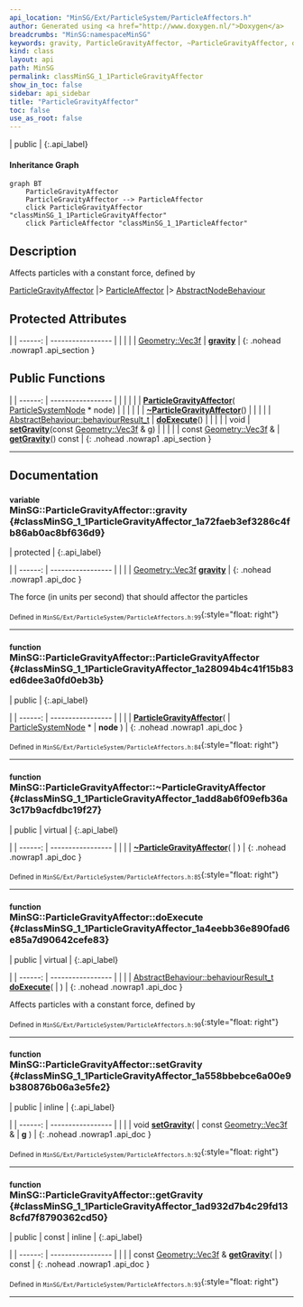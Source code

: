 ```yaml
---
api_location: "MinSG/Ext/ParticleSystem/ParticleAffectors.h"
author: Generated using <a href="http://www.doxygen.nl/">Doxygen</a>
breadcrumbs: "MinSG:namespaceMinSG"
keywords: gravity, ParticleGravityAffector, ~ParticleGravityAffector, doExecute, setGravity, getGravity
kind: class
layout: api
path: MinSG
permalink: classMinSG_1_1ParticleGravityAffector
show_in_toc: false
sidebar: api_sidebar
title: "ParticleGravityAffector"
toc: false
use_as_root: false
---
```


| public |
{:.api_label}

#### Inheritance Graph

```mermaid
graph BT
	ParticleGravityAffector
	ParticleGravityAffector --> ParticleAffector
	click ParticleGravityAffector "classMinSG_1_1ParticleGravityAffector"
	click ParticleAffector "classMinSG_1_1ParticleAffector"
```

## Description



Affects particles with a constant force, defined by <gravity>

 [ParticleGravityAffector](classMinSG_1_1ParticleGravityAffector) |> [ParticleAffector](classMinSG_1_1ParticleAffector) |> [AbstractNodeBehaviour](classMinSG_1_1AbstractNodeBehaviour) 



## Protected Attributes

|
| ------: | ----------------- |
|  | |
| [Geometry::Vec3f](namespaceGeometry#namespaceGeometry_1a5b269b6a82917f18e344231ecf8e6566) | **[gravity](#classMinSG_1_1ParticleGravityAffector_1a72faeb3ef3286c4fb86ab0ac8bf636d9)**  |
{: .nohead .nowrap1 .api_section }


## Public Functions

|
| ------: | ----------------- |
|  | |
|  | **[ParticleGravityAffector](#classMinSG_1_1ParticleGravityAffector_1a28094b4c41f15b83ed6dee3a0fd0eb3b)**( [ParticleSystemNode](classMinSG_1_1ParticleSystemNode) * node) |
|  | |
|  | **[~ParticleGravityAffector](#classMinSG_1_1ParticleGravityAffector_1add8ab6f09efb36a3c17b9acfdbc19f27)**() |
|  | |
| [AbstractBehaviour::behaviourResult_t](classMinSG_1_1Behavior#classMinSG_1_1Behavior_1afbd60a8df73dc581d2d00a1483f630ef) | **[doExecute](#classMinSG_1_1ParticleGravityAffector_1a4eebb36e890fad6e85a7d90642cefe83)**() |
|  | |
| void | **[setGravity](#classMinSG_1_1ParticleGravityAffector_1a558bbebce6a00e9b380876b06a3e5fe2)**(const [Geometry::Vec3f](namespaceGeometry#namespaceGeometry_1a5b269b6a82917f18e344231ecf8e6566) & g) |
|  | |
| const [Geometry::Vec3f](namespaceGeometry#namespaceGeometry_1a5b269b6a82917f18e344231ecf8e6566) & | **[getGravity](#classMinSG_1_1ParticleGravityAffector_1ad932d7b4c29fd138cfd7f8790362cd50)**() const |
{: .nohead .nowrap1 .api_section }


-------------------------------------------------------------------

## Documentation

### <small>variable</small><br/> MinSG::ParticleGravityAffector::gravity {#classMinSG_1_1ParticleGravityAffector_1a72faeb3ef3286c4fb86ab0ac8bf636d9}

| protected |
{:.api_label}

|
| ------: | ----------------- |
|  |
| [Geometry::Vec3f](namespaceGeometry#namespaceGeometry_1a5b269b6a82917f18e344231ecf8e6566) **[gravity](#classMinSG_1_1ParticleGravityAffector_1a72faeb3ef3286c4fb86ab0ac8bf636d9)**  |
{: .nohead .nowrap1 .api_doc }



The force (in units per second) that should affector the particles



<sub>Defined in `MinSG/Ext/ParticleSystem/ParticleAffectors.h:99`</sub>{:style="float: right"}

-------------------------------------------------------------------

### <small>function</small><br/> MinSG::ParticleGravityAffector::ParticleGravityAffector {#classMinSG_1_1ParticleGravityAffector_1a28094b4c41f15b83ed6dee3a0fd0eb3b}

| public |
{:.api_label}

|
| ------: | ----------------- |
|  |
|  **[ParticleGravityAffector](#classMinSG_1_1ParticleGravityAffector_1a28094b4c41f15b83ed6dee3a0fd0eb3b)**( |  [ParticleSystemNode](classMinSG_1_1ParticleSystemNode) * | **node** ) |
{: .nohead .nowrap1 .api_doc }





<sub>Defined in `MinSG/Ext/ParticleSystem/ParticleAffectors.h:84`</sub>{:style="float: right"}

-------------------------------------------------------------------

### <small>function</small><br/> MinSG::ParticleGravityAffector::~ParticleGravityAffector {#classMinSG_1_1ParticleGravityAffector_1add8ab6f09efb36a3c17b9acfdbc19f27}

| public | virtual |
{:.api_label}

|
| ------: | ----------------- |
|  |
|  **[~ParticleGravityAffector](#classMinSG_1_1ParticleGravityAffector_1add8ab6f09efb36a3c17b9acfdbc19f27)**( |  ) |
{: .nohead .nowrap1 .api_doc }





<sub>Defined in `MinSG/Ext/ParticleSystem/ParticleAffectors.h:85`</sub>{:style="float: right"}

-------------------------------------------------------------------

### <small>function</small><br/> MinSG::ParticleGravityAffector::doExecute {#classMinSG_1_1ParticleGravityAffector_1a4eebb36e890fad6e85a7d90642cefe83}

| public | virtual |
{:.api_label}

|
| ------: | ----------------- |
|  |
| [AbstractBehaviour::behaviourResult_t](classMinSG_1_1Behavior#classMinSG_1_1Behavior_1afbd60a8df73dc581d2d00a1483f630ef) **[doExecute](#classMinSG_1_1ParticleGravityAffector_1a4eebb36e890fad6e85a7d90642cefe83)**( |  ) |
{: .nohead .nowrap1 .api_doc }



Affects particles with a constant force, defined by <gravity>



<sub>Defined in `MinSG/Ext/ParticleSystem/ParticleAffectors.h:90`</sub>{:style="float: right"}

-------------------------------------------------------------------

### <small>function</small><br/> MinSG::ParticleGravityAffector::setGravity {#classMinSG_1_1ParticleGravityAffector_1a558bbebce6a00e9b380876b06a3e5fe2}

| public | inline |
{:.api_label}

|
| ------: | ----------------- |
|  |
| void **[setGravity](#classMinSG_1_1ParticleGravityAffector_1a558bbebce6a00e9b380876b06a3e5fe2)**( | const [Geometry::Vec3f](namespaceGeometry#namespaceGeometry_1a5b269b6a82917f18e344231ecf8e6566) & | **g** ) |
{: .nohead .nowrap1 .api_doc }





<sub>Defined in `MinSG/Ext/ParticleSystem/ParticleAffectors.h:92`</sub>{:style="float: right"}

-------------------------------------------------------------------

### <small>function</small><br/> MinSG::ParticleGravityAffector::getGravity {#classMinSG_1_1ParticleGravityAffector_1ad932d7b4c29fd138cfd7f8790362cd50}

| public | const | inline |
{:.api_label}

|
| ------: | ----------------- |
|  |
| const [Geometry::Vec3f](namespaceGeometry#namespaceGeometry_1a5b269b6a82917f18e344231ecf8e6566) & **[getGravity](#classMinSG_1_1ParticleGravityAffector_1ad932d7b4c29fd138cfd7f8790362cd50)**( |  ) const |
{: .nohead .nowrap1 .api_doc }





<sub>Defined in `MinSG/Ext/ParticleSystem/ParticleAffectors.h:93`</sub>{:style="float: right"}

-------------------------------------------------------------------

